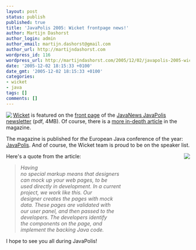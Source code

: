 ```yaml
---
layout: post
status: publish
published: true
title: 'JavaPolis 2005: Wicket frontpage news!'
author: Martijn Dashorst
author_login: admin
author_email: martijn.dashorst@gmail.com
author_url: http://martijndashorst.com
wordpress_id: 116
wordpress_url: http://martijndashorst.com/2005/12/02/javapolis-2005-wicket-frontpage-news/
date: '2005-12-02 18:15:33 +0100'
date_gmt: '2005-12-02 18:15:33 +0100'
categories:
- wicket
- java
tags: []
comments: []
---
```

<p><a href="http://wiki.javapolis.com/confluence/download/attachments/16623/cover-page.gif"><img align="left" src="http://wiki.javapolis.com/confluence/download/thumbnails/16623/cover-page.gif" /></a></p>
<p><a href="http://wicket.sf.net">Wicket</a> is featured on the <a href="http://wiki.javapolis.com/confluence/download/attachments/16623/cover-page.gif">front page</a> of the <a href="http://www.javapolis.com/JP05Content/javanews/JAVANEWS2005.pdf">JavaNews JavaPolis newsletter</a> (pdf, 4MB). Of course, there is a <a href="http://wiki.javapolis.com/confluence/download/attachments/16623/page7.gif">more in-depth article</a> in the magazine.</p>
<p>The magazine is published for <em>the</em> European Java conference of the year: <a href="http://www.javapolis.com">JavaPolis</a>. And of course, the Wicket team is proud to be on the speaker list.</p>
<p><a href="http://wiki.javapolis.com/confluence/download/attachments/16623/page7.gif"><img src="http://wiki.javapolis.com/confluence/download/thumbnails/16623/page7.gif" align="right" /></a></p>
<p>Here's a quote from the article:</p>
<blockquote><p><i>Having<br />
no special markup means that designers<br />
can mock up your web pages, to be<br />
used directly in development. In a current<br />
project, we work like this. Our<br />
designer creates the pages with mock<br />
data. These pages are validated with<br />
our user panel, and then passed to the<br />
developers. The developers identify<br />
the components on the page, and<br />
implement the backing Java code.</i></p></blockquote>
<p>I hope to see you all during JavaPolis!</p>
